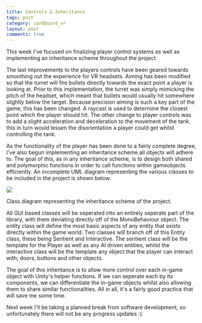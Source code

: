 ```yaml
---
title: Controls & Inheritance
tags: post
category: cardboard_vr
layout: post
comments: true
---
```


This week I've focused on finalizing player control systems as well as implementing an inheritance scheme throughout the project.

The last improvements to the players controls have been geared towards smoothing out the experience for VR headsets. Aiming has been modified so that the turret will fire bullets directly towards the exact point a player is looking at. Prior to this implementation, the turret was simply mimicking the pitch of the headset, which meant that bullets would usually hit somewhere slightly below the target. Because precision aiming is such a key part of the game, this has been changed. A raycast is used to determine the closest point which the player should hit. The other change to player controls was to add a slight acceleration and deceleration to the movement of the tank. this in turn would lessen the disorientation a player could get whilst controlling the tank.

As the functionality of the player has been done to a fairly complete degree, I've also begun implementing an inheritance scheme all objects will adhere to. The goal of this, as in any inheritance scheme, is to design both shared and polymorphic functions in order to call functions within gameobjects efficiently. An incomplete UML diagram representing the various classes to be included in the project is shown below.

<img style="background: #FFF; background-image: url('{{site.baseurl}}/images/cardboard_vr/grid.png'); border-radius: 4px;" src="{{site.baseurl}}/images/cardboard_vr/class_diagram.png"/>
<p class="post-image-caption">Class diagram representing the inheritance scheme of the project.</p>

All GUI based classes will be seperated into an entirely seperate part of the library, with them deviating directly off of the MonoBehaviour object. The entity class will define the most basic aspects of any entity that exists directly within the game world. Two classes will branch off of this Entity class, these being Sentient and Interactive. The sentient class will be the template for the Player as well as any AI driven entities, whilst the interactive class will be the template any object that the player can interact with; doors, buttons and other objects.

The goal of this inheritance is to allow more control over each in-game object with Unity's helper functions. If we can seperate each by its components, we can differentiate the in-game objects whilst also allowing them to share similar functionalities. All in all, it's a fairly good practice that will save me some time. 

Next week I'll be taking a planned break from software development, so unfortunately there will not be any progress updates :(. 